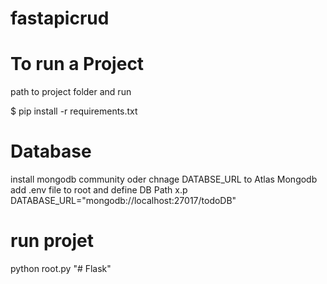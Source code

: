 # fastapicrud

# To run a Project
path to project folder and run

$ pip install -r requirements.txt

# Database
install mongodb community oder chnage DATABSE_URL to Atlas Mongodb
add .env file to root and define DB Path
x.p DATABASE_URL="mongodb://localhost:27017/todoDB"

# run projet
python root.py
"# Flask" 
